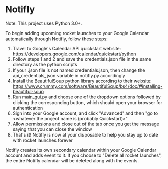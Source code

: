 # Notifly
Note: This project uses Python 3.0+.

To begin adding upcoming rocket launches to your Google Calendar automatically through Notifly, follow these steps: 

1. Travel to Google's Calendar API quickstart website: https://developers.google.com/calendar/quickstart/python
2. Follow steps 1 and 2 and save the credentials.json file in the same directory as the python scripts
3. If your .json file is not named credentials.json, then change the api_credentials_json variable in notifly.py accordingly
4. Install the BeautifulSoup python library according to their website: https://www.crummy.com/software/BeautifulSoup/bs4/doc/#installing-beautiful-soup
5. Run main_gui.py and choose one of the dropdown options followed by clicking the corresponding button, which should open your browser for authentication
6. Sign into your Google account, and click "Advanced" and then "go to <whatever the project name is (probably Quickstart)>"
7. Allow permissions and close out of the tab once you get the message saying that you can close the window
8. That's it! Notifly is now at your disposable to help you stay up to date with rocket launches forever

Notifly creates its own secondary calendar within your Google Calendar account and adds event to it. If you choose to "Delete all rocket launches",
the entire Notifly calendar will be deleted along with the events. 
